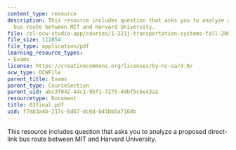 ```yaml
---
content_type: resource
description: This resource includes question that asks you to analyze a proposed direct-link
  bus route between MIT and Harvard University.
file: /ol-ocw-studio-app/courses/1-221j-transportation-systems-fall-2004/f7ab3a4b217c6d67dc6db41bb5a7168b_03final.pdf
file_size: 112854
file_type: application/pdf
learning_resource_types:
- Exams
license: https://creativecommons.org/licenses/by-nc-sa/4.0/
ocw_type: OCWFile
parent_title: Exams
parent_type: CourseSection
parent_uid: abc3f042-44c1-9bf1-7275-49bf5c5e43a2
resourcetype: Document
title: 03final.pdf
uid: f7ab3a4b-217c-6d67-dc6d-b41bb5a7168b
---
```

This resource includes question that asks you to analyze a proposed direct-link bus route between MIT and Harvard University.